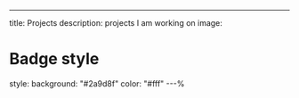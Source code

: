 ---
title: Projects
description: projects I am working on
image:

# Badge style
style:
    background: "#2a9d8f"
    color: "#fff"
---% 

